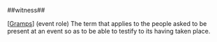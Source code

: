##witness##

\[[Gramps](SOURCES.md#Gramps)\] (event role) The term that applies to the people asked to be present at an event so as to be able to testify to its having taken place.
